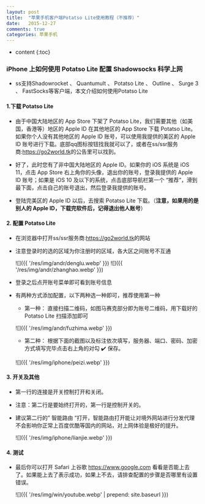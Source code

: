 ```yaml
---
layout: post
title:  "苹果手机客户端Potatso Lite使用教程（不推荐）"
date:   2015-12-27
comments: true
categories: 苹果手机
---
```


* content
{:toc}

### iPhone 上如何使用 Potatso Lite 配置 Shadowsocks 科学上网
* ss支持Shadowrocket 、 Quantumult 、 Potatso Lite 、 Outline 、 Surge 3 、 FastSocks等客户端，本文介绍如何使用Potatso Lite

#### 1.下载 Potatso Lite
* 由于中国大陆地区的 App Store 下架了 Potatso Lite，我们需要其他（如美国，香港等）地区的 Apple ID 在其他地区的 App Store 下载 Potatso Lite。如果你个人没有其他地区的 Apple ID 账号，可以使用我提供的美区的 Apple ID 账号进行下载。底部qq图标按钮找我就可以了，或者在ss/ssr服务商:<a class="downbtn" href="https://go2world.tk/home/ref/8607937008" target="_blank" rel="noopener">https://go2world.tk</a>的公告里可以找到。

* 好了，此时您有了非中国大陆地区的 Apple ID。如果你的 iOS 系统是 iOS 11，点击 App Store 右上角你的头像，退出你的账号，登录我提供的 Apple ID 账号；如果是 iOS 10 及以下的系统，点击底部导航栏第一个 “推荐”，滑到最下面，点击自己的账号退出，然后登录我提供的账号。

* 登陆完美区的 Apple ID 以后，去搜索 Potatso Lite 下载。（**注意，如果用的是别人的 Apple ID，下载完软件后，记得退出他人账号**）


#### 2. 配置 Potatso Lite
* 在浏览器中打开ss/ssr服务商:<a class="downbtn" href="https://go2world.tk/home/ref/8607937008" target="_blank" rel="noopener">https://go2world.tk</a>的网站
* 注意登录时的选的区域为你注册时的区域，各大区之间账号不互通

    ![]({{ '/res/img/andr/denglu.webp' }})
    ![]({{ '/res/img/andr/zhanghao.webp' }})
    
* 登录之后点开账号菜单即可看到账号信息
* 有两种方式添加配置，以下两种选一种即可，推荐使用第一种
    * 第一种： 直接扫描二维码，如图马赛克部分即为账号二维码，用下载好的 Potatso Lite 扫描添加即可
    
    ![]({{ '/res/img/andr/fuzhima.webp' }})
    
    * 第二种：   根据下面的截图以及标注依次填写，服务器、端口、密码、加密方式填写完毕点击右上角的对勾 ✔️ 保存。

    ![]({{ '/res/img/iphone/peizi.webp' }})

#### 3. 开关及其他
* 第一行的连接是开关控制打开和关闭。

* 注意：第二行是要始终打开的，第一行是控制开关的。

* 建议第二行的” 智能路由 “打开，智能路由打开能让对境外网站进行分发代理不会影响你正常上百度优酷等国内的网站，对上网体验是极好的提升。

    ![]({{ '/res/img/iphone/lianjie.webp' }})

#### 4. 测试
* 最后你可以打开 Safari 上谷歌 https://www.google.com 看看是否能上去了。如果能上去了表示成功，如果上不去，请排查配置的步骤是否哪里有设置错误。

    ![]({{ '/res/img/win/youtube.webp' | prepend: site.baseurl  }})

